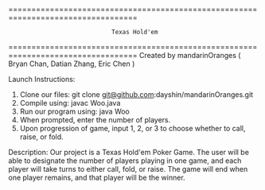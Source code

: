 ==================================================================================

                                 Texas Hold'em

==================================================================================
Created by mandarinOranges ( Bryan Chan, Datian Zhang, Eric Chen )

Launch Instructions:

 1. Clone our files: git clone git@github.com:dayshin/mandarinOranges.git
 2. Compile using: javac Woo.java
 3. Run our program using: java Woo
 4. When prompted, enter the number of players.
 5. Upon progression of game, input 1, 2, or 3 to choose whether to call, raise, or fold.

Description:
    Our project is a Texas Hold'em Poker Game.  The user will be able to designate the number of players playing in one game, and each player will take turns to either call, fold, or raise.  The game will end when one player remains, and that player will be the winner.
